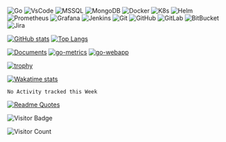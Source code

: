 ![Go](https://img.shields.io/badge/-Go-181717?style=flat-square&logo=go)
![VsCode](https://img.shields.io/badge/-VsCode-181717?style=flat-square&logo=visualstudiocode)
![MSSQL](https://img.shields.io/badge/-MSSQL-181717?style=flat-square&logo=microsoftsqlserver)
![MongoDB](https://img.shields.io/badge/-MongoDB-black?style=flat-square&logo=mongodb)
![Docker](https://img.shields.io/badge/-Docker-black?style=flat-square&logo=docker)
![K8s](https://img.shields.io/badge/-K8s-181717?style=flat-square&logo=kubernetes)
![Helm](https://img.shields.io/badge/-Helm-181717?style=flat-square&logo=helm)
![Prometheus](https://img.shields.io/badge/-Prometheus-181717?style=flat-square&logo=prometheus)
![Grafana](https://img.shields.io/badge/-Grafana-181717?style=flat-square&logo=grafana)
![Jenkins](https://img.shields.io/badge/-Jenkins-181717?style=flat-square&logo=jenkins)
![Git](https://img.shields.io/badge/-Git-black?style=flat-square&logo=git)
![GitHub](https://img.shields.io/badge/-GitHub-181717?style=flat-square&logo=github)
![GitLab](https://img.shields.io/badge/-GitLab-FCA121?style=flat-square&logo=gitlab)
![BitBucket](https://img.shields.io/badge/-BitBucket-darkblue?style=flat-square&logo=bitbucket)
![Jira](https://img.shields.io/badge/-Jira-darkblue?style=flat-square&logo=jira)

[![GitHub stats](https://github-readme-stats.vercel.app/api?username=dustyrat&show_icons=true&theme=highcontrast)](https://github.com/dustyrat)
[![Top Langs](https://github-readme-stats.vercel.app/api/top-langs/?username=dustyrat&layout=compact&theme=highcontrast)](https://github.com/dustyrat)

[![Documents](https://github-readme-stats.vercel.app/api/pin/?username=dustyrat&repo=Documents&theme=highcontrast)](https://github.com/dustyrat/Documents)
[![go-metrics](https://github-readme-stats.vercel.app/api/pin/?username=dustyrat&repo=go-metrics&theme=highcontrast)](https://github.com/dustyrat/go-metrics)
[![go-webapp](https://github-readme-stats.vercel.app/api/pin/?username=dustyrat&repo=go-webapp&theme=highcontrast)](https://github.com/dustyrat/go-webapp)

[![trophy](https://github-profile-trophy.vercel.app/?username=dustyrat&theme=darkhub)](https://github.com/dustyrat)

[![Wakatime stats](https://github-readme-stats.vercel.app/api/wakatime?username=dustyrat&theme=highcontrast)](https://github.com/dustyrat)

<!--START_SECTION:waka-->
```text
No Activity tracked this Week
```
<!--END_SECTION:waka-->

[![Readme Quotes](https://quotes-github-readme.vercel.app/api?type=horizontal)](https://github.com/dustyrat)

![Visitor Badge](https://visitor-badge.laobi.icu/badge?page_id=dustyrat)

![Visitor Count](https://profile-counter.glitch.me/dustyrat/count.svg)